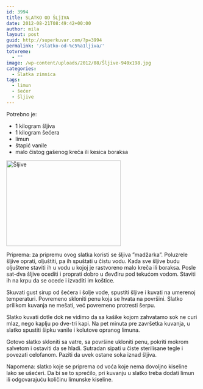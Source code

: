 ```yaml
---
id: 3994
title: SLATKO OD ŠLjIVA
date: 2012-08-21T08:49:42+00:00
author: mila
layout: post
guid: http://superkuvar.com/?p=3994
permalink: '/slatko-od-%c5%a1ljiva/'
totvreme:
  - ""
image: /wp-content/uploads/2012/08/Šljive-940x198.jpg
categories:
  - Slatka zimnica
tags:
  - limun
  - šećer
  - šljive
---
```

Potrebno je:

  * 1 kilogram šljiva
  * 1 kilogram šećera
  * limun
  * štapić vanile
  * malo čistog gašenog kreča ili kesica boraksa

[<img class="alignnone size-medium wp-image-7765" src="//superkuvar.com/wp-content/uploads/2012/08/Šljive1-300x225.jpg" alt="Šljive" width="300" height="225" />](//superkuvar.com/wp-content/uploads/2012/08/Šljive1.jpg)

Priprema: za pripremu ovog slatka koristi se šljiva &#8221;madžarka&#8221;. Poluzrele šljive oprati, oljuštiti, pa ih spuštati u čistu vodu. Kada sve šljive budu oljuštene staviti ih u vodu u kojoj je rastvoreno malo kreča ili boraksa. Posle sat-dva šljive ocediti i proprati dobro u đevđiru pod tekućom vodom. Staviti ih na krpu da se ocede i izvaditi im koštice.

Skuvati gust sirup od šećera i šolje vode, spustiti šljive i kuvati na umerenoj temperaturi. Povremeno skloniti penu koja se hvata na površini. Slatko prilikom kuvanja ne mešati, već povremeno protresti šerpu.

Slatko kuvati dotle dok ne vidimo da sa kašike kojom zahvatamo sok ne curi mlaz, nego kaplju po dve-tri kapi. Na pet minuta pre završetka kuvanja, u slatko spustiti šipku vanile i kolutove opranog limuna.

Gotovo slatko skloniti sa vatre, sa površine ukloniti penu, pokriti mokrom salvetom i ostaviti da se hladi. Sutradan sipati u čiste sterilisane tegle i povezati celofanom. Paziti da uvek ostane soka iznad šljiva.

Napomena: slatko koje se priprema od voća koje nema dovoljno kiseline lako se ušećeri. Da bi se to sprečilo, pri kuvanju u slatko treba dodati limun ili odgovarajuću količinu limunske kiseline.